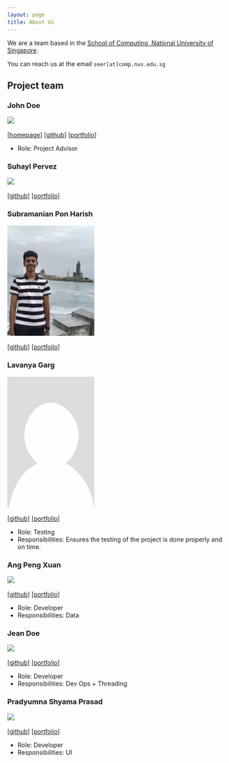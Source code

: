 ```yaml
---
layout: page
title: About Us
---
```


We are a team based in the [School of Computing, National University of Singapore](https://www.comp.nus.edu.sg).

You can reach us at the email `seer[at]comp.nus.edu.sg`

## Project team

### John Doe

<img src="images/johndoe.png" width="200px">

[[homepage](http://www.comp.nus.edu.sg/~damithch)]
[[github](https://github.com/johndoe)]
[[portfolio](team/johndoe.md)]

* Role: Project Advisor

### Suhayl Pervez

<img src="images/suhayl13.png" width="200px">

[[github](https://github.com/suhayl13)]
[[portfolio](team/johndoe.md)]

### Subramanian Pon Harish

<img src="images/ponharish.png" width="200px">

[[github](http://github.com/ponharish)]
[[portfolio](team/ponharish.md)]

### Lavanya Garg

<img src="images/lavanyagarg112.png" width="200px">

[[github](http://github.com/lavanyagarg112)]
[[portfolio](team/lavanyagarg112.md)]

* Role: Testing
* Responsibilities: Ensures the testing of the project is done properly and on time.

### Ang Peng Xuan

<img src="images/angpengxuan.png" width="200px">

[[github](http://github.com/angpengxuan)] [[portfolio](team/johndoe.md)]

* Role: Developer
* Responsibilities: Data

### Jean Doe

<img src="images/johndoe.png" width="200px">

[[github](http://github.com/johndoe)]
[[portfolio](team/johndoe.md)]

* Role: Developer
* Responsibilities: Dev Ops + Threading

### Pradyumna Shyama Prasad

<img src="images/pradyuprasad" width="200px">

[[github](http://github.com/pradyuprasad)]
[[portfolio](team/johndoe.md)]

* Role: Developer
* Responsibilities: UI
